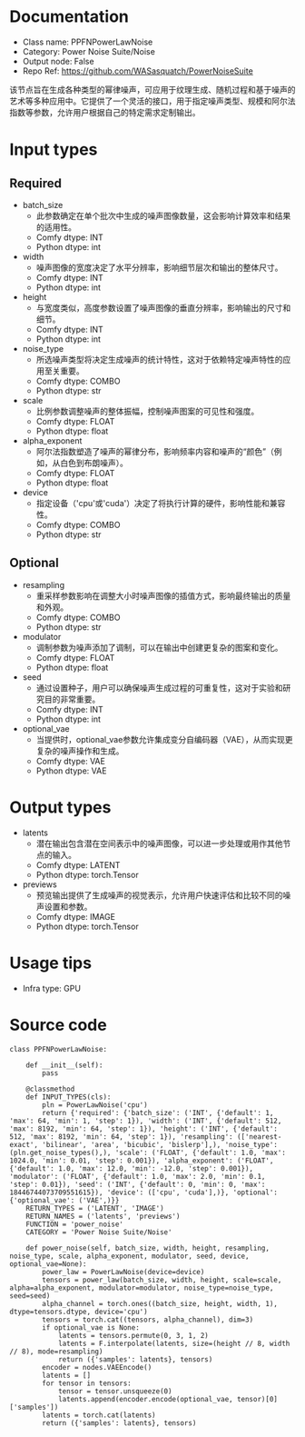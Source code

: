 # Documentation
- Class name: PPFNPowerLawNoise
- Category: Power Noise Suite/Noise
- Output node: False
- Repo Ref: https://github.com/WASasquatch/PowerNoiseSuite

该节点旨在生成各种类型的幂律噪声，可应用于纹理生成、随机过程和基于噪声的艺术等多种应用中。它提供了一个灵活的接口，用于指定噪声类型、规模和阿尔法指数等参数，允许用户根据自己的特定需求定制输出。

# Input types
## Required
- batch_size
    - 此参数确定在单个批次中生成的噪声图像数量，这会影响计算效率和结果的适用性。
    - Comfy dtype: INT
    - Python dtype: int
- width
    - 噪声图像的宽度决定了水平分辨率，影响细节层次和输出的整体尺寸。
    - Comfy dtype: INT
    - Python dtype: int
- height
    - 与宽度类似，高度参数设置了噪声图像的垂直分辨率，影响输出的尺寸和细节。
    - Comfy dtype: INT
    - Python dtype: int
- noise_type
    - 所选噪声类型将决定生成噪声的统计特性，这对于依赖特定噪声特性的应用至关重要。
    - Comfy dtype: COMBO
    - Python dtype: str
- scale
    - 比例参数调整噪声的整体振幅，控制噪声图案的可见性和强度。
    - Comfy dtype: FLOAT
    - Python dtype: float
- alpha_exponent
    - 阿尔法指数塑造了噪声的幂律分布，影响频率内容和噪声的“颜色”（例如，从白色到布朗噪声）。
    - Comfy dtype: FLOAT
    - Python dtype: float
- device
    - 指定设备（'cpu'或'cuda'）决定了将执行计算的硬件，影响性能和兼容性。
    - Comfy dtype: COMBO
    - Python dtype: str
## Optional
- resampling
    - 重采样参数影响在调整大小时噪声图像的插值方式，影响最终输出的质量和外观。
    - Comfy dtype: COMBO
    - Python dtype: str
- modulator
    - 调制参数为噪声添加了调制，可以在输出中创建更复杂的图案和变化。
    - Comfy dtype: FLOAT
    - Python dtype: float
- seed
    - 通过设置种子，用户可以确保噪声生成过程的可重复性，这对于实验和研究目的非常重要。
    - Comfy dtype: INT
    - Python dtype: int
- optional_vae
    - 当提供时，optional_vae参数允许集成变分自编码器（VAE），从而实现更复杂的噪声操作和生成。
    - Comfy dtype: VAE
    - Python dtype: VAE

# Output types
- latents
    - 潜在输出包含潜在空间表示中的噪声图像，可以进一步处理或用作其他节点的输入。
    - Comfy dtype: LATENT
    - Python dtype: torch.Tensor
- previews
    - 预览输出提供了生成噪声的视觉表示，允许用户快速评估和比较不同的噪声设置和参数。
    - Comfy dtype: IMAGE
    - Python dtype: torch.Tensor

# Usage tips
- Infra type: GPU

# Source code
```
class PPFNPowerLawNoise:

    def __init__(self):
        pass

    @classmethod
    def INPUT_TYPES(cls):
        pln = PowerLawNoise('cpu')
        return {'required': {'batch_size': ('INT', {'default': 1, 'max': 64, 'min': 1, 'step': 1}), 'width': ('INT', {'default': 512, 'max': 8192, 'min': 64, 'step': 1}), 'height': ('INT', {'default': 512, 'max': 8192, 'min': 64, 'step': 1}), 'resampling': (['nearest-exact', 'bilinear', 'area', 'bicubic', 'bislerp'],), 'noise_type': (pln.get_noise_types(),), 'scale': ('FLOAT', {'default': 1.0, 'max': 1024.0, 'min': 0.01, 'step': 0.001}), 'alpha_exponent': ('FLOAT', {'default': 1.0, 'max': 12.0, 'min': -12.0, 'step': 0.001}), 'modulator': ('FLOAT', {'default': 1.0, 'max': 2.0, 'min': 0.1, 'step': 0.01}), 'seed': ('INT', {'default': 0, 'min': 0, 'max': 18446744073709551615}), 'device': (['cpu', 'cuda'],)}, 'optional': {'optional_vae': ('VAE',)}}
    RETURN_TYPES = ('LATENT', 'IMAGE')
    RETURN_NAMES = ('latents', 'previews')
    FUNCTION = 'power_noise'
    CATEGORY = 'Power Noise Suite/Noise'

    def power_noise(self, batch_size, width, height, resampling, noise_type, scale, alpha_exponent, modulator, seed, device, optional_vae=None):
        power_law = PowerLawNoise(device=device)
        tensors = power_law(batch_size, width, height, scale=scale, alpha=alpha_exponent, modulator=modulator, noise_type=noise_type, seed=seed)
        alpha_channel = torch.ones((batch_size, height, width, 1), dtype=tensors.dtype, device='cpu')
        tensors = torch.cat((tensors, alpha_channel), dim=3)
        if optional_vae is None:
            latents = tensors.permute(0, 3, 1, 2)
            latents = F.interpolate(latents, size=(height // 8, width // 8), mode=resampling)
            return ({'samples': latents}, tensors)
        encoder = nodes.VAEEncode()
        latents = []
        for tensor in tensors:
            tensor = tensor.unsqueeze(0)
            latents.append(encoder.encode(optional_vae, tensor)[0]['samples'])
        latents = torch.cat(latents)
        return ({'samples': latents}, tensors)
```